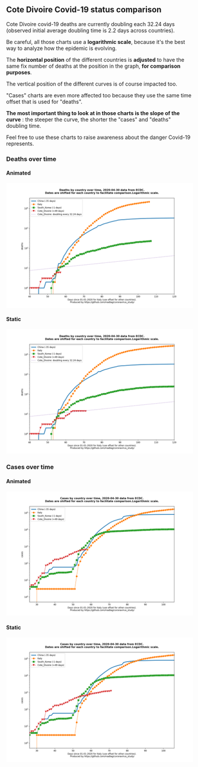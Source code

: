 ## Cote Divoire Covid-19 status comparison 

Cote Divoire covid-19 deaths are currently doubling each 32.24 days (observed initial average doubling time is 2.2 days across countries).



Be careful, all those charts use a **logarithmic scale**, because it's the best way to analyze how the epidemic is evolving.
 
The **horizontal position** of the different countries is **adjusted** to have the same fix number of deaths at the position in the graph, **for comparison purposes**.

The vertical position of the different curves is of course impacted too.

"Cases" charts are even more affected too because they use the same time offset that is used for "deaths".

**The most important thing to look at in those charts is the slope of the curve** : the steeper the curve, the shorter the "cases" and "deaths" doubling time.

Feel free to use these charts to raise awareness about the danger Covid-19 represents. 


 
### Deaths over time
 
#### Animated
![Cote Divoire covid-19 deaths animated chart](https://raw.githubusercontent.com/madlag/coronavirus_study/master/notebooks/graphs/2020-04-30/countries/Cote_Divoire/2020-04-30_Cote_Divoire_deaths.gif "Cote Divoire covid-19 deaths animated chart")   
 
#### Static
![Cote Divoire covid-19 deaths static chart](https://raw.githubusercontent.com/madlag/coronavirus_study/master/notebooks/graphs/2020-04-30/countries/Cote_Divoire/2020-04-30_Cote_Divoire_deaths.png "Cote Divoire covid-19 deaths static chart")   

 
### Cases over time
 
#### Animated
![Cote Divoire covid-19 cases animated chart](https://raw.githubusercontent.com/madlag/coronavirus_study/master/notebooks/graphs/2020-04-30/countries/Cote_Divoire/2020-04-30_Cote_Divoire_cases.gif "Cote Divoire covid-19 cases animated chart")   
 
#### Static
![Cote Divoire covid-19 cases static chart](https://raw.githubusercontent.com/madlag/coronavirus_study/master/notebooks/graphs/2020-04-30/countries/Cote_Divoire/2020-04-30_Cote_Divoire_cases.png "Cote Divoire covid-19 cases static chart")   

